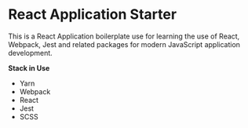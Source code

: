 # React Application Starter

This is a React Application boilerplate use for learning the use of React, Webpack, Jest and related packages for modern JavaScript application development. 

**Stack in Use**
* Yarn
* Webpack
* React
* Jest
* SCSS



